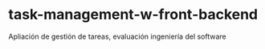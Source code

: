 # task-management-w-front-backend
 Apliación de gestión de tareas, evaluación ingeniería del software
